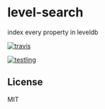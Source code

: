 # level-search

index every property in leveldb

[![travis](https://travis-ci.org/dominictarr/level-search.png?branch=master)
](https://travis-ci.org/dominictarr/level-search)

[![testling](http://ci.testling.com/dominictarr/level-search.png)
](http://ci.testling.com/dominictarr/level-search)

## License

MIT
